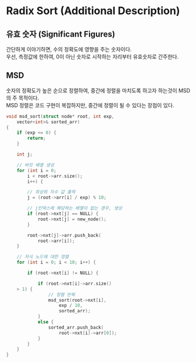 # Radix Sort (Additional Description)  
## 유효 숫자 (Significant Figures)
간단하게 이야기하면, 수의 정확도에 영향을 주는 숫자이다.  
우선, 측정값에 한하여, 0이 아닌 숫자로 시작하는 자리부터 유효숫자로 간주한다.  

## MSD

숫자의 정확도가 높은 순으로 정렬하여, 중간에 정렬을 마치도록 하고자 하는것이 MSD의 주 목적이다.  
MSD 정렬은 코드 구현이 복잡하지만, 중간에 정렬이 될 수 있다는 장점이 있다.  

```cpp
void msd_sort(struct node* root, int exp,
    vector<int>& sorted_arr)
{
    if (exp <= 0) {
        return;
    }

    int j;

    // 버킷 배열 생성
    for (int i = 0;
        i < root->arr.size();
        i++) {

        // 최상위 지수 값 출력
        j = (root->arr[i] / exp) % 10;

        // j인덱스에 해당하는 배열이 없는 경우, 생성
        if (root->nxt[j] == NULL) {
            root->nxt[j] = new_node();
        }

        root->nxt[j]->arr.push_back(
            root->arr[i]);
    }

    // 자식 노드에 대한 정렬
    for (int i = 0; i < 10; i++) {

        if (root->nxt[i] != NULL) {

            if (root->nxt[i]->arr.size()
    > 1) {
                // 정렬 반복
                msd_sort(root->nxt[i],
                    exp / 10,
                    sorted_arr);
            }
            else {
                sorted_arr.push_back(
                    root->nxt[i]->arr[0]);
            }
        }
    }
}
```
